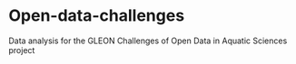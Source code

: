 # Open-data-challenges
Data analysis for the GLEON Challenges of Open Data in Aquatic Sciences project
